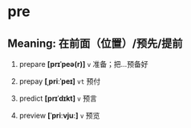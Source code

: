 # pre

## Meaning: 在前面（位置）/预先/提前

1. prepare **[prɪˈpeə(r)]** `v` 准备；把...预备好

2. prepay **[ˌpriːˈpeɪ]** `vt` 预付

3. predict **[prɪˈdɪkt]** `v` 预言

4. preview **[ˈpriːvjuː]** `v` 预览
